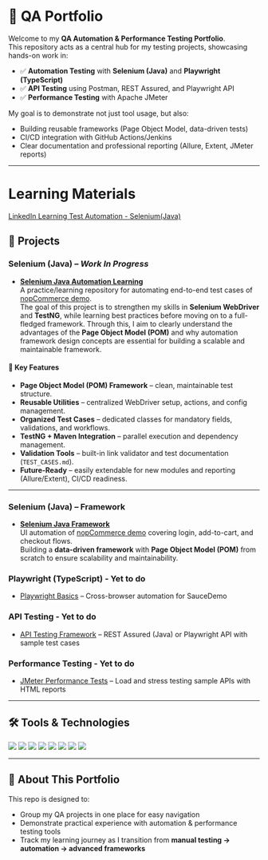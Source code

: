 # 🧪 QA Portfolio

Welcome to my **QA Automation & Performance Testing Portfolio**.  
This repository acts as a central hub for my testing projects, showcasing hands-on work in:

- ✅ **Automation Testing** with **Selenium (Java)** and **Playwright (TypeScript)**  
- ✅ **API Testing** using Postman, REST Assured, and Playwright API  
- ✅ **Performance Testing** with Apache JMeter  

My goal is to demonstrate not just tool usage, but also:
- Building reusable frameworks (Page Object Model, data-driven tests)  
- CI/CD integration with GitHub Actions/Jenkins  
- Clear documentation and professional reporting (Allure, Extent, JMeter reports)  

---
#  Learning Materials
[LinkedIn Learning Test Automation - Selenium(Java)](https://github.com/kalharijay7/test-automation-with-selenium-webdriver-for-java-2124033)

## 🔹 Projects

### Selenium (Java) – *Work In Progress*  
- [**Selenium Java Automation Learning**](https://github.com/kalharijay7/nopcommerce-test-automation.git)  
  A practice/learning repository for automating end-to-end test cases of [nopCommerce demo](https://demo.nopcommerce.com/).  
  The goal of this project is to strengthen my skills in **Selenium WebDriver** and **TestNG**, while learning best practices before moving on to a full-fledged framework. Through this, I aim to clearly understand the advantages of the **Page Object Model (POM)** and why automation framework design concepts are essential for building a scalable and maintainable framework.  

#### 🔑 Key Features
- **Page Object Model (POM) Framework** – clean, maintainable test structure.  
- **Reusable Utilities** – centralized WebDriver setup, actions, and config management.  
- **Organized Test Cases** – dedicated classes for mandatory fields, validations, and workflows.  
- **TestNG + Maven Integration** – parallel execution and dependency management.  
- **Validation Tools** – built-in link validator and test documentation (`TEST_CASES.md`).  
- **Future-Ready** – easily extendable for new modules and reporting (Allure/Extent), CI/CD readiness.  

---

### Selenium (Java) – Framework  
- [**Selenium Java Framework**](https://github.com/kalharijay7/nopcommerce-selenium-framework)  
  UI automation of [nopCommerce demo](https://demo.nopcommerce.com/) covering login, add-to-cart, and checkout flows.  
  Building a **data-driven framework** with **Page Object Model (POM)** from scratch to ensure scalability and maintainability.  

### Playwright (TypeScript) - Yet to do
- [Playwright Basics](#) – Cross-browser automation for SauceDemo  

### API Testing - Yet to do
- [API Testing Framework](#) – REST Assured (Java) or Playwright API with sample test cases  

### Performance Testing - Yet to do
- [JMeter Performance Tests](#) – Load and stress testing sample APIs with HTML reports  

---

## 🛠️ Tools & Technologies

<p align="left">
  <img src="https://img.shields.io/badge/Java-ED8B00?style=for-the-badge&logo=java&logoColor=white" />
  <img src="https://img.shields.io/badge/Selenium-43B02A?style=for-the-badge&logo=selenium&logoColor=white" />
  <img src="https://img.shields.io/badge/Playwright-2EAD33?style=for-the-badge&logo=playwright&logoColor=white" />
  <img src="https://img.shields.io/badge/TypeScript-007ACC?style=for-the-badge&logo=typescript&logoColor=white" />
  <img src="https://img.shields.io/badge/TestNG-FF6F00?style=for-the-badge&logoColor=white" />
  <img src="https://img.shields.io/badge/JMeter-D22128?style=for-the-badge&logo=apachejmeter&logoColor=white" />
  <img src="https://img.shields.io/badge/Postman-FF6C37?style=for-the-badge&logo=postman&logoColor=white" />
  <img src="https://img.shields.io/badge/GitHub_Actions-2088FF?style=for-the-badge&logo=github-actions&logoColor=white" />
</p>

---

## 📌 About This Portfolio
This repo is designed to:
- Group my QA projects in one place for easy navigation  
- Demonstrate practical experience with automation & performance testing tools  
- Track my learning journey as I transition from **manual testing → automation → advanced frameworks**  
